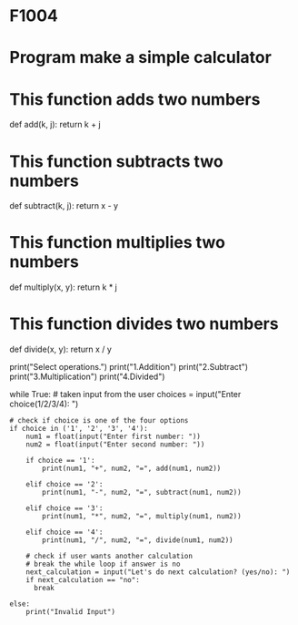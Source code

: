 # F1004
# Program make a simple calculator

# This function adds two numbers
def add(k, j):
    return k + j

# This function subtracts two numbers
def subtract(k, j):
    return x - y

# This function multiplies two numbers
def multiply(x, y):
    return k * j

# This function divides two numbers
def divide(x, y):
    return x / y


print("Select operations.")
print("1.Addition")
print("2.Subtract")
print("3.Multiplication")
print("4.Divided")

while True:
    # taken input from the user
    choices = input("Enter choice(1/2/3/4): ")

    # check if choice is one of the four options
    if choice in ('1', '2', '3', '4'):
        num1 = float(input("Enter first number: "))
        num2 = float(input("Enter second number: "))

        if choice == '1':
            print(num1, "+", num2, "=", add(num1, num2))

        elif choice == '2':
            print(num1, "-", num2, "=", subtract(num1, num2))

        elif choice == '3':
            print(num1, "*", num2, "=", multiply(num1, num2))

        elif choice == '4':
            print(num1, "/", num2, "=", divide(num1, num2))
        
        # check if user wants another calculation
        # break the while loop if answer is no
        next_calculation = input("Let's do next calculation? (yes/no): ")
        if next_calculation == "no":
          break
    
    else:
        print("Invalid Input")
